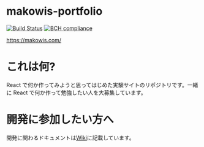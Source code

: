 # makowis-portfolio

[![Build Status](https://travis-ci.org/makowis/makowis-portfolio.svg?branch=master)](https://travis-ci.org/makowis/makowis-portfolio)
[![BCH compliance](https://bettercodehub.com/edge/badge/makowis/makowis-portfolio?branch=master)](https://bettercodehub.com/)

https://makowis.com/

# これは何?

React で何か作ってみようと思ってはじめた実験サイトのリポジトリです。一緒に React で何か作って勉強したい人を大募集しています。

# 開発に参加したい方へ

開発に関わるドキュメントは[Wiki](https://github.com/makowis/makowis-portfolio)に記載しています。
